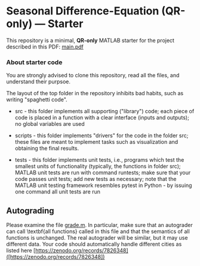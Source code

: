 # Seasonal Difference-Equation (QR-only) — Starter

This repository is a minimal, **QR-only** MATLAB starter for the project
described in this PDF: [main.pdf](./problem/main.pdf)

### About starter code

You are strongly advised to clone this repository, read all the files,
and understand their purpsoe.

The layout of the top folder in the repository inhibits bad habits, such as
writing "spaghetti code".

  * src - this folder implements all supporting ("library") code; each piece of
  code is placed in a function with a clear interface (inputs and outputs);
  no global variables are used

  * scripts - this folder implements "drivers" for the code in the folder src; 
  these files are meant to implement tasks such as visualization and obtaining
  the final results.
  
  * tests - this folder implements unit tests, i.e., programs which
  test the smallest units of functionality (typically, the functions
  in folder src); MATLAB unit tests are run with command runtests; make
  sure that your code passes unit tests; add new tests as necessary;
  note that the MATLAB unit testing framework resembles pytest in Python - by
  issuing one command all unit tests are run


## Autograding

Please examine the file [grade.m](./scripts/grade.m).
In particular, make sure that an autograder can call \textbf{all functions}
called in this file and that the semantics of all functions is unchanged.
The real autograder will be similar, but it may use different data. Your
code should automatically handle different cities as listed here
[https://zenodo.org/records/7826348]([https://zenodo.org/records/7826348])


